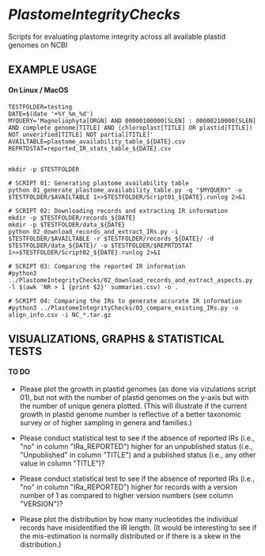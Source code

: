 *PlastomeIntegrityChecks*
=========================

Scripts for evaluating plastome integrity across all available plastid genomes on NCBI

## EXAMPLE USAGE
#### On Linux / MacOS
```
TESTFOLDER=testing
DATE=$(date '+%Y_%m_%d')
MYQUERY='Magnoliophyta[ORGN] AND 00000100000[SLEN] : 00000210000[SLEN] AND complete genome[TITLE] AND (chloroplast[TITLE] OR plastid[TITLE]) NOT unverified[TITLE] NOT partial[TITLE]'
AVAILTABLE=plastome_availability_table_${DATE}.csv
REPRTDSTAT=reported_IR_stats_table_${DATE}.csv


mkdir -p $TESTFOLDER

# SCRIPT 01: Generating plastome availability table
python 01_generate_plastome_availability_table.py -q "$MYQUERY" -o $TESTFOLDER/$AVAILTABLE 1>>$TESTFOLDER/Script01_${DATE}.runlog 2>&1

# SCRIPT 02: Downloading records and extracting IR information
mkdir -p $TESTFOLDER/records_${DATE}
mkdir -p $TESTFOLDER/data_${DATE}
python 02_download_records_and_extract_IRs.py -i $TESTFOLDER/$AVAILTABLE -r $TESTFOLDER/records_${DATE}/ -d $TESTFOLDER/data_${DATE}/ -o $TESTFOLDER/$REPRTDSTAT 1>>$TESTFOLDER/Script02_${DATE}.runlog 2>&1

# SCRIPT 03: Comparing the reported IR information
#python3 ../PlastomeIntegrityChecks/02_download_records_and_extract_aspects.py -l $(awk 'NR > 1 {print $2}' summaries.csv) -o .

# SCRIPT 04: Comparing the IRs to generate accurate IR information
#python3 ../PlastomeIntegrityChecks/03_compare_existing_IRs.py -o align_info.csv -i NC_*.tar.gz

```

<!--
## FULL USAGE
```
#python3 ../PlastomeIntegrityChecks/01_generate_plastome_availability_table.py -o summaries.csv -q "Magnoliophyta[ORGN] AND 00000180000[SLEN] : 00000200000[SLEN] AND complete genome[TITLE] AND (chloroplast[TITLE] OR plastid[TITLE])"
```
-->

## VISUALIZATIONS, GRAPHS & STATISTICAL TESTS
#### TO DO
* Please plot the growth in plastid genomes (as done via vizulations script 01), but not with the number of plastid genomes on the y-axis but with the number of unique genera plotted. (This will illustrate if the current growth in plastid genome number is reflective of a better taxonomic survey or of higher sampling in genera and families.)

* Please conduct statistical test to see if the absence of reported IRs (i.e., "no" in column "IRa_REPORTED") higher for an unpublished status (i.e., "Unpublished" in column "TITLE") and a published status (i.e., any other value in column "TITLE")?

* Please conduct statistical test to see if the absence of reported IRs (i.e., "no" in column "IRa_REPORTED") higher for records with a version number of 1 as compared to higher version numbers (see column "VERSION")?

* Please plot the distribution by how many nucleotides the individual records have misidentified the IR length. (It would be interesting to see if the mis-estimation is normally distributed or if there is a skew in the distribution.)

